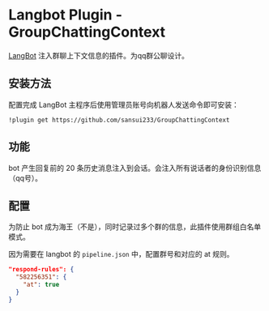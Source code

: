 # Langbot Plugin - GroupChattingContext

[LangBot](https://github.com/RockChinQ/LangBot) 注入群聊上下文信息的插件。为qq群公聊设计。

## 安装方法

配置完成 LangBot 主程序后使用管理员账号向机器人发送命令即可安装：

```
!plugin get https://github.com/sansui233/GroupChattingContext
```

## 功能

bot 产生回复前的 20 条历史消息注入到会话。会注入所有说话者的身份识别信息（qq号）。

## 配置

为防止 bot 成为海王（不是），同时记录过多个群的信息，此插件使用群组白名单模式。

因为需要在 langbot 的 `pipeline.json` 中，配置群号和对应的 at 规则。
```json
"respond-rules": {
  "582256351": {
    "at": true
  }
}
```

